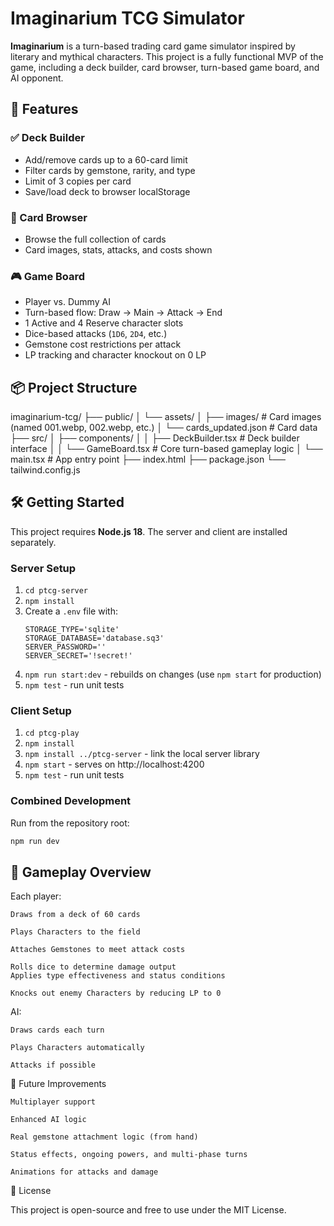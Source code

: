 # Imaginarium TCG Simulator

**Imaginarium** is a turn-based trading card game simulator inspired by literary and mythical characters. This project is a fully functional MVP of the game, including a deck builder, card browser, turn-based game board, and AI opponent.

## 🚀 Features

### ✅ Deck Builder
- Add/remove cards up to a 60-card limit
- Filter cards by gemstone, rarity, and type
- Limit of 3 copies per card
- Save/load deck to browser localStorage

### 🎴 Card Browser
- Browse the full collection of cards
- Card images, stats, attacks, and costs shown

### 🎮 Game Board
- Player vs. Dummy AI
- Turn-based flow: Draw → Main → Attack → End
- 1 Active and 4 Reserve character slots
- Dice-based attacks (`1D6`, `2D4`, etc.)
- Gemstone cost restrictions per attack
- LP tracking and character knockout on 0 LP

## 📦 Project Structure

imaginarium-tcg/
├── public/
│ └── assets/
│ ├── images/ # Card images (named 001.webp, 002.webp, etc.)
│ └── cards_updated.json # Card data
├── src/
│ ├── components/
│ │ ├── DeckBuilder.tsx # Deck builder interface
│ │ └── GameBoard.tsx # Core turn-based gameplay logic
│ └── main.tsx # App entry point
├── index.html
├── package.json
└── tailwind.config.js


## 🛠️ Getting Started

This project requires **Node.js 18**. The server and client are installed separately.

### Server Setup
1. `cd ptcg-server`
2. `npm install`
3. Create a `.env` file with:
   ```
   STORAGE_TYPE='sqlite'
   STORAGE_DATABASE='database.sq3'
   SERVER_PASSWORD=''
   SERVER_SECRET='!secret!'
   ```
4. `npm run start:dev` - rebuilds on changes (use `npm start` for production)
5. `npm test` - run unit tests

### Client Setup
1. `cd ptcg-play`
2. `npm install`
3. `npm install ../ptcg-server` - link the local server library
4. `npm start` - serves on http://localhost:4200
5. `npm test` - run unit tests

### Combined Development
Run from the repository root:
```bash
npm run dev


```
## 🧪 Gameplay Overview


Each player:

    Draws from a deck of 60 cards

    Plays Characters to the field

    Attaches Gemstones to meet attack costs

    Rolls dice to determine damage output
    Applies type effectiveness and status conditions

    Knocks out enemy Characters by reducing LP to 0

AI:

    Draws cards each turn

    Plays Characters automatically

    Attacks if possible

📝 Future Improvements

    Multiplayer support

    Enhanced AI logic

    Real gemstone attachment logic (from hand)

    Status effects, ongoing powers, and multi-phase turns

    Animations for attacks and damage

📄 License

This project is open-source and free to use under the MIT License.
